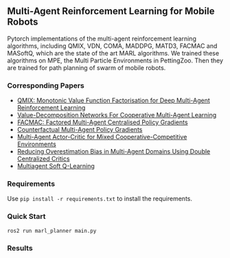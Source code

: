## Multi-Agent Reinforcement Learning for Mobile Robots

Pytorch implementations of the multi-agent reinforcement learning algorithms, including QMIX, VDN, COMA, MADDPG, MATD3, FACMAC and MASoftQ, which are the state of the art MARL algorithms. We trained these algorithms on MPE, the Multi Particle Environments in PettingZoo. Then they are trained for path planning of swarm of mobile robots. 

### Corresponding Papers

* [QMIX: Monotonic Value Function Factorisation for Deep Multi-Agent Reinforcement Learning](https://proceedings.mlr.press/v80/rashid18a/rashid18a.pdf)
* [Value-Decomposition Networks For Cooperative Multi-Agent Learning](https://arxiv.org/abs/1706.05296)
* [FACMAC: Factored Multi-Agent Centralised Policy Gradients](https://arxiv.org/abs/2003.06709)
* [Counterfactual Multi-Agent Policy Gradients](https://arxiv.org/abs/1705.08926)
* [Multi-Agent Actor-Critic for Mixed Cooperative-Competitive Environments](https://arxiv.org/abs/1706.02275)
* [Reducing Overestimation Bias in Multi-Agent Domains Using Double Centralized Critics](https://arxiv.org/abs/1910.01465)
* [Multiagent Soft Q-Learning](https://arxiv.org/abs/1804.09817)

### Requirements

Use ```pip install -r requirements.txt``` to install the requirements.

### Quick Start

```
ros2 run marl_planner main.py
```

### Results